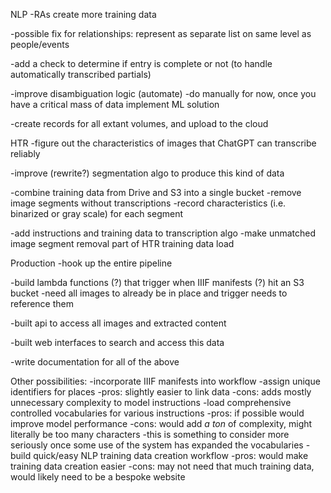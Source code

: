 NLP
-RAs create more training data

-possible fix for relationships: represent as separate list on same level as people/events

-add a check to determine if entry is complete or not (to handle automatically transcribed partials)

-improve disambiguation logic (automate)
    -do manually for now, once you have a critical mass of data implement ML solution

-create records for all extant volumes, and upload to the cloud

HTR
-figure out the characteristics of images that ChatGPT can transcribe reliably

-improve (rewrite?) segmentation algo to produce this kind of data

-combine training data from Drive and S3 into a single bucket
    -remove image segments without transcriptions
    -record characteristics (i.e. binarized or gray scale) for each segment

-add instructions and training data to transcription algo
    -make unmatched image segment removal part of HTR training data load

Production
-hook up the entire pipeline

-build lambda functions (?) that trigger when IIIF manifests (?) hit an S3 bucket
    -need all images to already be in place and trigger needs to reference them

-built api to access all images and extracted content

-built web interfaces to search and access this data

-write documentation for all of the above

Other possibilities:
-incorporate IIIF manifests into workflow
-assign unique identifiers for places
    -pros: slightly easier to link data
    -cons: adds mostly unnecessary complexity to model instructions
-load comprehensive controlled vocabularies for various instructions
    -pros: if possible would improve model performance
    -cons: would add *a ton* of complexity, might literally be too many characters
    -this is something to consider more seriously once some use of the system has expanded the vocabularies
-build quick/easy NLP training data creation workflow
    -pros: would make training data creation easier
    -cons: may not need that much training data, would likely need to be a bespoke website